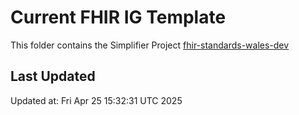 # Current FHIR IG Template
This folder contains the Simplifier Project [fhir-standards-wales-dev](https://simplifier.net/fhir-standards-wales-dev)

## Last Updated

Updated at: Fri Apr 25 15:32:31 UTC 2025
